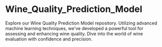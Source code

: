 # Wine_Quality_Prediction_Model

Explore our Wine Quality Prediction Model repository. Utilizing advanced machine learning techniques, we've developed a powerful tool for assessing and enhancing wine quality. Dive into the world of wine evaluation with confidence and precision.
